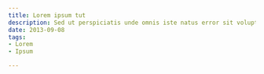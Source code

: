 ```yaml
---
title: Lorem ipsum tut
description: Sed ut perspiciatis unde omnis iste natus error sit voluptatem
date: 2013-09-08
tags:
- Lorem
- Ipsum

---
```

